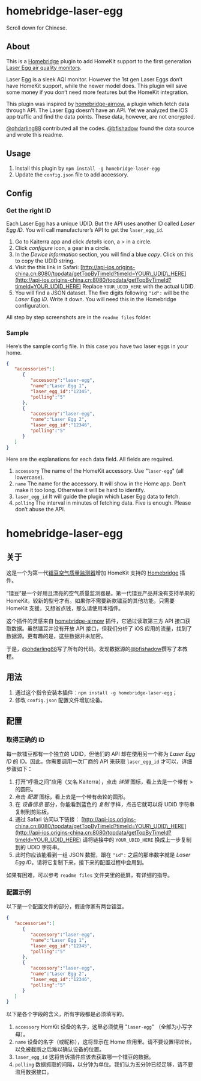# homebridge-laser-egg
Scroll down for Chinese.

## About
This is a [Homebridge](https://github.com/nfarina/homebridge) plugin to add HomeKit support to the first generation [Laser Egg air quality monitors](http://originstech.com/products/laseregg/).

Laser Egg is a sleek AQI monitor. However the 1st gen Laser Eggs don’t have HomeKit support, while the newer model does. This plugin will save some money if you don’t need more features but the HomeKit integration.

This plugin was inspired by [homebridge-airnow](https://github.com/ToddGreenfield/homebridge-airnow), a plugin which fetch data through API. The Laser Egg doesn’t have an API. Yet we analyzed the iOS app traffic and find the data points. These data, however, are not encrypted.

[@ohdarling88](https://twitter.com/ohdarling88) contributed all the codes. [@bfishadow](https://twitter.com/bfishadow) found the data source and wrote this readme.

## Usage
1. Install this plugin by `npm install -g homebridge-laser-egg`
2. Update the `config.json` file to add accessory.

## Config
### Get the right ID
Each Laser Egg has a unique UDID. But the API uses another ID called *Laser Egg ID*. You will call manufacturer’s API to get the `laser_egg_id`.
1. Go to Kaiterra app and click *details* icon, a \> in a circle.
2. Click *configure* icon, a gear in a circle.
3. In the *Device Information* section, you will find a blue *copy*. Click on this to copy the UDID string.
4. Visit the this link in Safari: [http://api-ios.origins-china.cn:8080/topdata/getTopByTimeId?timeId=YOUR\_UDID\_HERE](http://api-ios.origins-china.cn:8080/topdata/getTopByTimeId?timeId=YOUR_UDID_HERE) Replace `YOUR_UDID_HERE` with the actual UDID.
5. You will find a JSON dataset. The five digits following `"id":` will be the *Laser Egg ID*. Write it down. You will need this in the Homebridge configuration. 

All step by step screenshots are in the `readme files` folder.
### Sample
Here’s the sample config file. In this case you have two laser eggs in your home. 

```json
{
   "accessories":[
      {
         "accessory":"laser-egg",
         "name":"Laser Egg 1",
         "laser_egg_id":"12345",
         "polling":"5"
      },
      {
         "accessory":"laser-egg",
         "name":"Laser Egg 2",
         "laser_egg_id":"12346",
         "polling":"5"
      }
   ]
}
```

Here are the explanations for each data field. All fields are required.
1. `accessory`  The name of the HomeKit accessory. Use "`laser-egg`" (all lowercase).
2. `name`  The name for the accessory. It will show in the Home app. Don’t make it too long. Otherwise it will be hard to identify.
3. `laser_egg_id`  It will guide the plugin which Laser Egg data to fetch.
4. `polling`  The interval in minutes of fetching data. Five is enough. Please don’t abuse the API.

# homebridge-laser-egg
## 关于
这是一个为第一代[镭豆空气质量监测器](http://originstech.com/products/laseregg/?lang=zh-hans)增加 HomeKit 支持的 [Homebridge](https://github.com/nfarina/homebridge) 插件。

“镭豆”是一个好用且漂亮的空气质量监测器是。第一代镭豆产品并没有支持苹果的 HomeKit，较新的型号才有。如果你不需要新款镭豆的其他功能，只需要 HomeKit 支援，又想省点钱，那么请使用本插件。

这个插件的灵感来自 [homebridge-airnow](https://github.com/ToddGreenfield/homebridge-airnow) 插件，它通过读取第三方 API 接口获取数据。虽然镭豆并没有开放 API 接口，但我们分析了 iOS 应用的流量，找到了数据源。更有趣的是，这些数据并未加密。

于是，[@ohdarling88](https://twitter.com/ohdarling88)写了所有的代码，发现数据源的[@bfishadow](https://twitter.com/bfishadow)撰写了本教程。

## 用法
1. 通过这个指令安装本插件：`npm install -g homebridge-laser-egg`；
2. 修改 `config.json` 配置文件增加设备。

## 配置
### 取得正确的 ID
每一款镭豆都有一个独立的 UDID，但他们的 API 却在使用另一个称为 *Laser Egg ID* 的 ID。因此，你需要调用一次厂商的 API 来获取 `laser_egg_id` 才可以，详细步骤如下：
1. 打开“呼吸之间”应用（又名 Kaiterra），点击 *详情* 图标，看上去是一个带有 \> 的圆形。
2. 点击 *配置* 图标，看上去是一个带有齿轮的圆形。
3. 在 *设备信息* 部分，你能看到蓝色的 *复制* 字样，点击它就可以将 UDID 字符串复制到剪贴板。
4. 通过 Safari 访问以下链接： [http://api-ios.origins-china.cn:8080/topdata/getTopByTimeId?timeId=YOUR\_UDID\_HERE](http://api-ios.origins-china.cn:8080/topdata/getTopByTimeId?timeId=YOUR_UDID_HERE) 请将链接中的 `YOUR_UDID_HERE` 换成上一步复制到的 UDID 字符串。
5. 此时你应该能看到一组 JSON 数据，跟在 `"id":` 之后的那串数字就是 *Laser Egg ID*。请将它复制下来，接下来的配置过程中会用到。

如果有困难，可以参考 `readme files` 文件夹里的截屏，有详细的指导。
### 配置示例
以下是一个配置文件的部分，假设你家有两台镭豆。

```json
{
   "accessories":[
      {
         "accessory":"laser-egg",
         "name":"Laser Egg 1",
         "laser_egg_id":"12345",
         "polling":"5"
      },
      {
         "accessory":"laser-egg",
         "name":"Laser Egg 2",
         "laser_egg_id":"12346",
         "polling":"5"
      }
   ]
}
```

以下是各个字段的含义，所有字段都是必须填写的。
1. `accessory`  HomKit 设备的名字，这里必须使用 "`laser-egg`" （全部为小写字母）。
2. `name`  设备的名字（或昵称），这将显示在 Home 应用里。请不要设置得过长，以免被截断之后难以确认设备的位置。
3. `laser_egg_id`  这将告诉插件应该去获取哪一个镭豆的数据。
4. `polling`  数据抓取的间隔，以分钟为单位。我们认为五分钟已经足够，请不要滥用数据接口。
